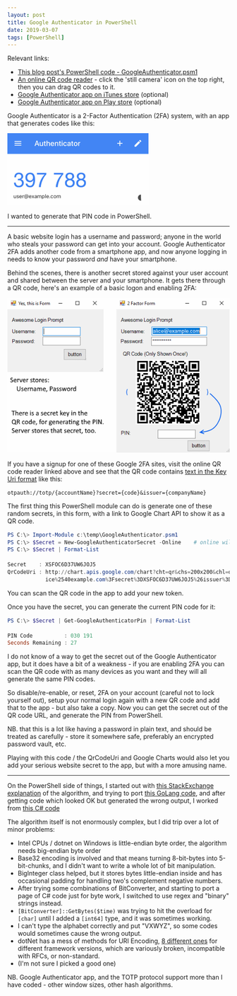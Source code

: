 ```yaml
---
layout: post
title: Google Authenticator in PowerShell
date: 2019-03-07
tags: [PowerShell]
---
```


Relevant links:
 - [This blog post's PowerShell code - GoogleAuthenticator.psm1](https://github.com/HumanEquivalentUnit/PowerShell-Misc/blob/master/GoogleAuthenticator.psm1)
 - [An online QR code reader](https://webqr.com/) - click the 'still camera' icon on the top right, then you can drag QR codes to it.
 - [Google Authenticator app on iTunes store](https://itunes.apple.com/gb/app/google-authenticator/id388497605?mt=8) (optional)
 - [Google Authenticator app on Play store](https://play.google.com/store/apps/details?id=com.google.android.apps.authenticator2) (optional)

Google Authenticator is a 2-Factor Authentication (2FA) system, 
with an app that generates codes like this:

![Google Authenticator iPhone App Screenshot](/images/2019-03-07-GoogleAuthenticatorApp.png)

I wanted to generate that PIN code in PowerShell.


----

A basic website login has a username and password; 
anyone in the world who steals your password can get into your account.
Google Authenticator 2FA adds another code from a smartphone app,
and now anyone logging in needs to know your password *and* have your smartphone.

Behind the scenes, there is another secret stored against your user account and shared between the server and your smartphone.
It gets there through a QR code, here's an example of a basic logon and enabling 2FA:

![Example of basic website logon form vs combined 2FA signup and logon form](/images/2019-03-07-GoogleAuthenticatorLoginExample.png)

If you have a signup for one of these Google 2FA sites, 
visit the online QR code reader linked above
and see that the QR code contains [text in the Key Uri format](https://github.com/google/google-authenticator/wiki/Key-Uri-Format) like this:

    otpauth://totp/{accountName}?secret={code}&issuer={companyName}
    
The first thing this PowerShell module can do is generate one of these random secrets,
in this form, with a link to Google Chart API to show it as a QR code.

```powershell
PS C:\> Import-Module c:\temp\GoogleAuthenticator.psm1
PS C:\> $Secret = New-GoogleAuthenticatorSecret -Online    # online will open a browser window
PS C:\> $Secret | Format-List

Secret    : XSFOC6D37UW6JOJ5
QrCodeUri : http://chart.apis.google.com/chart?cht=qr&chs=200x200&chl=otpauth%3A%2F%2Ftotp%2FExample%2520Website%253Aal
            ice%2540example.com%3Fsecret%3DXSFOC6D37UW6JOJ5%26issuer%3DExample%2520Corp
```

You can scan the QR code in the app to add your new token.


Once you have the secret, you can generate the current PIN code for it:

```powershell
PS C:\> $Secret | Get-GoogleAuthenticatorPin | Format-List

PIN Code          : 030 191
Seconds Remaining : 27
```

I do not know of a way to get the secret out of the Google Authenticator app, 
but it does have a bit of a weakness - if you are enabling 2FA
you can scan the QR code with as many devices as you want and they will all generate the same PIN codes.

So disable/re-enable, or reset, 2FA on your account (careful not to lock yourself out),
setup your normal login again with a new QR code and add that to the app - but also take a copy.
Now you can get the secret out of the QR code URL,
and generate the PIN from PowerShell.

NB. that this is a lot like having a password in plain text,
and should be treated as carefully - store it somewhere safe, preferably an encrypted password vault, etc.

Playing with this code / the QrCodeUri and Google Charts would also let you
add your serious website secret to the app, but with a more amusing name.

----

On the PowerShell side of things, I started out with [this StackExchange explanation](https://security.stackexchange.com/a/135953) of the algorithm,
and trying to port [this GoLang code](https://github.com/robbiev/two-factor-auth),
and after getting code which looked OK but generated the wrong output,
I worked from [this C# code](https://stackoverflow.com/questions/6421950/is-there-a-tutorial-on-how-to-implement-google-authenticator-in-net-apps)

The algorithm itself is not enormously complex, but I did trip over a lot of minor problems:

 - Intel CPUs / dotnet on Windows is little-endian byte order, the algorithm needs big-endian byte order
 - Base32 encoding is involved and that means turning 8-bit-bytes into 5-bit-chunks, and I didn't want to write a whole lot of bit manipulation.
  - BigInteger class helped, but it stores bytes little-endian inside and has occasional padding for handling two's complement negative numbers.
  - After trying some combinations of BitConverter, and starting to port a page of C# code just for byte work, I switched to use regex and "binary" strings instead.
 - `[BitConverter]::GetBytes($time)` was trying to hit the overload for `[char]` until I added a `[int64]` type, and it was sometimes working.
 - I can't type the alphabet correctly and put "VXWYZ", so some codes would sometimes cause the wrong output.
 - dotNet has a mess of methods for URI Encoding, [8 different ones](https://stackoverflow.com/a/21771206) for different framework versions, which are variously broken, incompatible with RFCs, or non-standard.
  - (I'm not sure I picked a good one)

NB. Google Authenticator app, and the TOTP protocol support more than I have coded - other window sizes, other hash algorithms.

